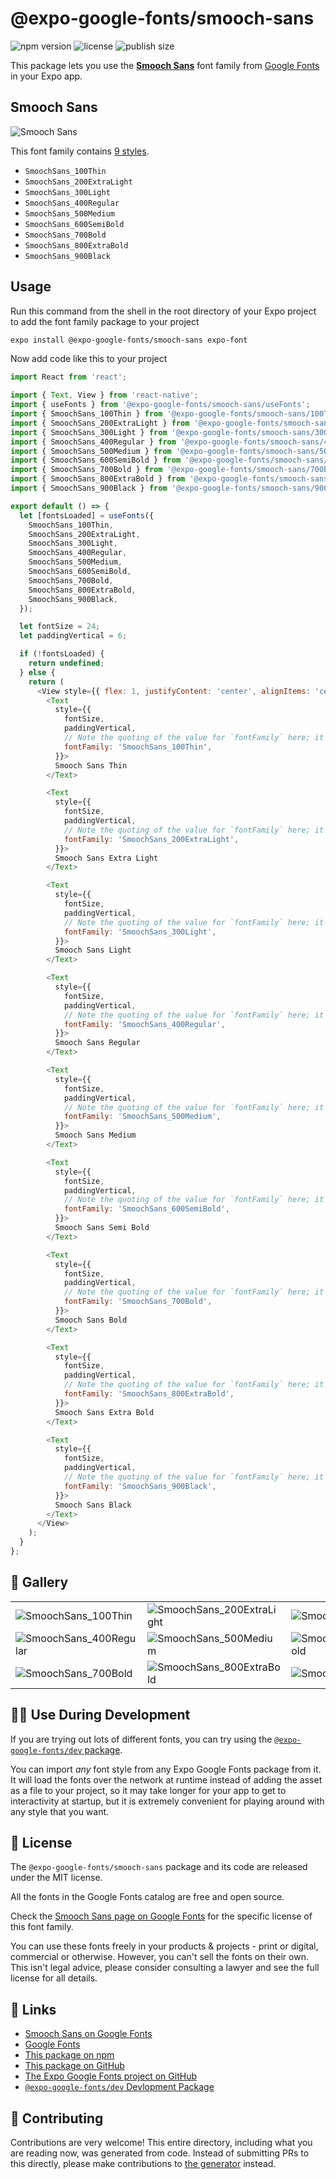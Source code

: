 # @expo-google-fonts/smooch-sans

![npm version](https://flat.badgen.net/npm/v/@expo-google-fonts/smooch-sans)
![license](https://flat.badgen.net/github/license/expo/google-fonts)
![publish size](https://flat.badgen.net/packagephobia/install/@expo-google-fonts/smooch-sans)

This package lets you use the [**Smooch Sans**](https://fonts.google.com/specimen/Smooch+Sans) font family from [Google Fonts](https://fonts.google.com/) in your Expo app.

## Smooch Sans

![Smooch Sans](./font-family.png)

This font family contains [9 styles](#-gallery).

- `SmoochSans_100Thin`
- `SmoochSans_200ExtraLight`
- `SmoochSans_300Light`
- `SmoochSans_400Regular`
- `SmoochSans_500Medium`
- `SmoochSans_600SemiBold`
- `SmoochSans_700Bold`
- `SmoochSans_800ExtraBold`
- `SmoochSans_900Black`

## Usage

Run this command from the shell in the root directory of your Expo project to add the font family package to your project
```sh
expo install @expo-google-fonts/smooch-sans expo-font
```

Now add code like this to your project
```js
import React from 'react';

import { Text, View } from 'react-native';
import { useFonts } from '@expo-google-fonts/smooch-sans/useFonts';
import { SmoochSans_100Thin } from '@expo-google-fonts/smooch-sans/100Thin';
import { SmoochSans_200ExtraLight } from '@expo-google-fonts/smooch-sans/200ExtraLight';
import { SmoochSans_300Light } from '@expo-google-fonts/smooch-sans/300Light';
import { SmoochSans_400Regular } from '@expo-google-fonts/smooch-sans/400Regular';
import { SmoochSans_500Medium } from '@expo-google-fonts/smooch-sans/500Medium';
import { SmoochSans_600SemiBold } from '@expo-google-fonts/smooch-sans/600SemiBold';
import { SmoochSans_700Bold } from '@expo-google-fonts/smooch-sans/700Bold';
import { SmoochSans_800ExtraBold } from '@expo-google-fonts/smooch-sans/800ExtraBold';
import { SmoochSans_900Black } from '@expo-google-fonts/smooch-sans/900Black';

export default () => {
  let [fontsLoaded] = useFonts({
    SmoochSans_100Thin,
    SmoochSans_200ExtraLight,
    SmoochSans_300Light,
    SmoochSans_400Regular,
    SmoochSans_500Medium,
    SmoochSans_600SemiBold,
    SmoochSans_700Bold,
    SmoochSans_800ExtraBold,
    SmoochSans_900Black,
  });

  let fontSize = 24;
  let paddingVertical = 6;

  if (!fontsLoaded) {
    return undefined;
  } else {
    return (
      <View style={{ flex: 1, justifyContent: 'center', alignItems: 'center' }}>
        <Text
          style={{
            fontSize,
            paddingVertical,
            // Note the quoting of the value for `fontFamily` here; it expects a string!
            fontFamily: 'SmoochSans_100Thin',
          }}>
          Smooch Sans Thin
        </Text>

        <Text
          style={{
            fontSize,
            paddingVertical,
            // Note the quoting of the value for `fontFamily` here; it expects a string!
            fontFamily: 'SmoochSans_200ExtraLight',
          }}>
          Smooch Sans Extra Light
        </Text>

        <Text
          style={{
            fontSize,
            paddingVertical,
            // Note the quoting of the value for `fontFamily` here; it expects a string!
            fontFamily: 'SmoochSans_300Light',
          }}>
          Smooch Sans Light
        </Text>

        <Text
          style={{
            fontSize,
            paddingVertical,
            // Note the quoting of the value for `fontFamily` here; it expects a string!
            fontFamily: 'SmoochSans_400Regular',
          }}>
          Smooch Sans Regular
        </Text>

        <Text
          style={{
            fontSize,
            paddingVertical,
            // Note the quoting of the value for `fontFamily` here; it expects a string!
            fontFamily: 'SmoochSans_500Medium',
          }}>
          Smooch Sans Medium
        </Text>

        <Text
          style={{
            fontSize,
            paddingVertical,
            // Note the quoting of the value for `fontFamily` here; it expects a string!
            fontFamily: 'SmoochSans_600SemiBold',
          }}>
          Smooch Sans Semi Bold
        </Text>

        <Text
          style={{
            fontSize,
            paddingVertical,
            // Note the quoting of the value for `fontFamily` here; it expects a string!
            fontFamily: 'SmoochSans_700Bold',
          }}>
          Smooch Sans Bold
        </Text>

        <Text
          style={{
            fontSize,
            paddingVertical,
            // Note the quoting of the value for `fontFamily` here; it expects a string!
            fontFamily: 'SmoochSans_800ExtraBold',
          }}>
          Smooch Sans Extra Bold
        </Text>

        <Text
          style={{
            fontSize,
            paddingVertical,
            // Note the quoting of the value for `fontFamily` here; it expects a string!
            fontFamily: 'SmoochSans_900Black',
          }}>
          Smooch Sans Black
        </Text>
      </View>
    );
  }
};

```

## 🔡 Gallery


||||
|-|-|-|
|![SmoochSans_100Thin](./SmoochSans_100Thin.ttf.png)|![SmoochSans_200ExtraLight](./SmoochSans_200ExtraLight.ttf.png)|![SmoochSans_300Light](./SmoochSans_300Light.ttf.png)||
|![SmoochSans_400Regular](./SmoochSans_400Regular.ttf.png)|![SmoochSans_500Medium](./SmoochSans_500Medium.ttf.png)|![SmoochSans_600SemiBold](./SmoochSans_600SemiBold.ttf.png)||
|![SmoochSans_700Bold](./SmoochSans_700Bold.ttf.png)|![SmoochSans_800ExtraBold](./SmoochSans_800ExtraBold.ttf.png)|![SmoochSans_900Black](./SmoochSans_900Black.ttf.png)||


## 👩‍💻 Use During Development

If you are trying out lots of different fonts, you can try using the [`@expo-google-fonts/dev` package](https://github.com/expo/google-fonts/tree/master/font-packages/dev#readme).

You can import *any* font style from any Expo Google Fonts package from it. It will load the fonts
over the network at runtime instead of adding the asset as a file to your project, so it may take longer
for your app to get to interactivity at startup, but it is extremely convenient
for playing around with any style that you want.

## 📖 License

The `@expo-google-fonts/smooch-sans` package and its code are released under the MIT license.

All the fonts in the Google Fonts catalog are free and open source.

Check the [Smooch Sans page on Google Fonts](https://fonts.google.com/specimen/Smooch+Sans) for the specific license of this font family.

You can use these fonts freely in your products & projects - print or digital, commercial or otherwise. However, you can't sell the fonts on their own. This isn't legal advice, please consider consulting a lawyer and see the full license for all details.

## 🔗 Links

- [Smooch Sans on Google Fonts](https://fonts.google.com/specimen/Smooch+Sans)
- [Google Fonts](https://fonts.google.com/)
- [This package on npm](https://www.npmjs.com/package/@expo-google-fonts/smooch-sans)
- [This package on GitHub](https://github.com/expo/google-fonts/tree/master/font-packages/smooch-sans)
- [The Expo Google Fonts project on GitHub](https://github.com/expo/google-fonts)
- [`@expo-google-fonts/dev` Devlopment Package](https://github.com/expo/google-fonts/tree/master/font-packages/dev)

## 🤝 Contributing

Contributions are very welcome! This entire directory, including what you are reading now, was generated from code. Instead of submitting PRs to this directly, please make contributions to [the generator](https://github.com/expo/google-fonts/tree/master/packages/generator) instead.
